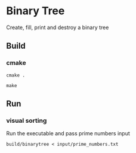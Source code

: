 # Binary Tree

Create, fill, print and destroy a binary tree

## Build

### cmake

`cmake .`

`make`

## Run

### visual sorting

Run the executable and pass prime numbers input

`build/binarytree < input/prime_numbers.txt`
